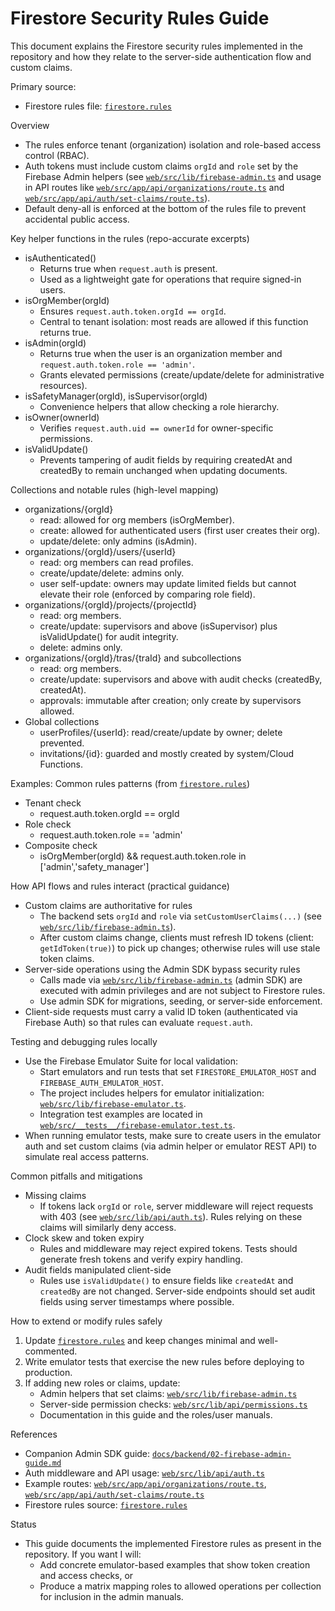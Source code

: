 # Firestore Security Rules Guide

This document explains the Firestore security rules implemented in the repository and how they relate to the server-side authentication flow and custom claims.

Primary source:
- Firestore rules file: [`firestore.rules`](firestore.rules:1)

Overview
- The rules enforce tenant (organization) isolation and role-based access control (RBAC).
- Auth tokens must include custom claims `orgId` and `role` set by the Firebase Admin helpers (see [`web/src/lib/firebase-admin.ts`](web/src/lib/firebase-admin.ts:1) and usage in API routes like [`web/src/app/api/organizations/route.ts`](web/src/app/api/organizations/route.ts:120) and [`web/src/app/api/auth/set-claims/route.ts`](web/src/app/api/auth/set-claims/route.ts:37)).
- Default deny-all is enforced at the bottom of the rules file to prevent accidental public access.

Key helper functions in the rules (repo-accurate excerpts)
- isAuthenticated()
  - Returns true when `request.auth` is present.
  - Used as a lightweight gate for operations that require signed-in users.
- isOrgMember(orgId)
  - Ensures `request.auth.token.orgId == orgId`.
  - Central to tenant isolation: most reads are allowed if this function returns true.
- isAdmin(orgId)
  - Returns true when the user is an organization member and `request.auth.token.role == 'admin'`.
  - Grants elevated permissions (create/update/delete for administrative resources).
- isSafetyManager(orgId), isSupervisor(orgId)
  - Convenience helpers that allow checking a role hierarchy.
- isOwner(ownerId)
  - Verifies `request.auth.uid == ownerId` for owner-specific permissions.
- isValidUpdate()
  - Prevents tampering of audit fields by requiring createdAt and createdBy to remain unchanged when updating documents.

Collections and notable rules (high-level mapping)
- organizations/{orgId}
  - read: allowed for org members (isOrgMember).
  - create: allowed for authenticated users (first user creates their org).
  - update/delete: only admins (isAdmin).
- organizations/{orgId}/users/{userId}
  - read: org members can read profiles.
  - create/update/delete: admins only.
  - user self-update: owners may update limited fields but cannot elevate their role (enforced by comparing role field).
- organizations/{orgId}/projects/{projectId}
  - read: org members.
  - create/update: supervisors and above (isSupervisor) plus isValidUpdate() for audit integrity.
  - delete: admins only.
- organizations/{orgId}/tras/{traId} and subcollections
  - read: org members.
  - create/update: supervisors and above with audit checks (createdBy, createdAt).
  - approvals: immutable after creation; only create by supervisors allowed.
- Global collections
  - userProfiles/{userId}: read/create/update by owner; delete prevented.
  - invitations/{id}: guarded and mostly created by system/Cloud Functions.

Examples: Common rules patterns (from [`firestore.rules`](firestore.rules:1))
- Tenant check
  - request.auth.token.orgId == orgId
- Role check
  - request.auth.token.role == 'admin'
- Composite check
  - isOrgMember(orgId) && request.auth.token.role in ['admin','safety_manager']

How API flows and rules interact (practical guidance)
- Custom claims are authoritative for rules
  - The backend sets `orgId` and `role` via `setCustomUserClaims(...)` (see [`web/src/lib/firebase-admin.ts`](web/src/lib/firebase-admin.ts:129)).
  - After custom claims change, clients must refresh ID tokens (client: `getIdToken(true)`) to pick up changes; otherwise rules will use stale token claims.
- Server-side operations using the Admin SDK bypass security rules
  - Calls made via [`web/src/lib/firebase-admin.ts`](web/src/lib/firebase-admin.ts:1) (admin SDK) are executed with admin privileges and are not subject to Firestore rules.
  - Use admin SDK for migrations, seeding, or server-side enforcement.
- Client-side requests must carry a valid ID token (authenticated via Firebase Auth) so that rules can evaluate `request.auth`.

Testing and debugging rules locally
- Use the Firebase Emulator Suite for local validation:
  - Start emulators and run tests that set `FIRESTORE_EMULATOR_HOST` and `FIREBASE_AUTH_EMULATOR_HOST`.
  - The project includes helpers for emulator initialization: [`web/src/lib/firebase-emulator.ts`](web/src/lib/firebase-emulator.ts:1).
  - Integration test examples are located in [`web/src/__tests__/firebase-emulator.test.ts`](web/src/__tests__/firebase-emulator.test.ts:1).
- When running emulator tests, make sure to create users in the emulator auth and set custom claims (via admin helper or emulator REST API) to simulate real access patterns.

Common pitfalls and mitigations
- Missing claims
  - If tokens lack `orgId` or `role`, server middleware will reject requests with 403 (see [`web/src/lib/api/auth.ts`](web/src/lib/api/auth.ts:71)). Rules relying on these claims will similarly deny access.
- Clock skew and token expiry
  - Rules and middleware may reject expired tokens. Tests should generate fresh tokens and verify expiry handling.
- Audit fields manipulated client-side
  - Rules use `isValidUpdate()` to ensure fields like `createdAt` and `createdBy` are not changed. Server-side endpoints should set audit fields using server timestamps where possible.

How to extend or modify rules safely
1. Update [`firestore.rules`](firestore.rules:1) and keep changes minimal and well-commented.
2. Write emulator tests that exercise the new rules before deploying to production.
3. If adding new roles or claims, update:
   - Admin helpers that set claims: [`web/src/lib/firebase-admin.ts`](web/src/lib/firebase-admin.ts:129)
   - Server-side permission checks: [`web/src/lib/api/permissions.ts`](web/src/lib/api/permissions.ts:1)
   - Documentation in this guide and the roles/user manuals.

References
- Companion Admin SDK guide: [`docs/backend/02-firebase-admin-guide.md`](docs/backend/02-firebase-admin-guide.md:1)
- Auth middleware and API usage: [`web/src/lib/api/auth.ts`](web/src/lib/api/auth.ts:1)
- Example routes: [`web/src/app/api/organizations/route.ts`](web/src/app/api/organizations/route.ts:1), [`web/src/app/api/auth/set-claims/route.ts`](web/src/app/api/auth/set-claims/route.ts:1)
- Firestore rules source: [`firestore.rules`](firestore.rules:1)

Status
- This guide documents the implemented Firestore rules as present in the repository. If you want I will:
  - Add concrete emulator-based examples that show token creation and access checks, or
  - Produce a matrix mapping roles to allowed operations per collection for inclusion in the admin manuals.